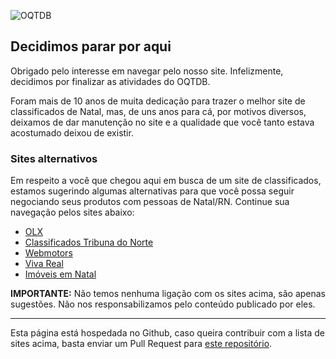 ![OQTDB](https://img.oquetemdebom.com.br/logo-oqtdb-login.png)

## Decidimos parar por aqui
Obrigado pelo interesse em navegar pelo nosso site. Infelizmente, decidimos por finalizar as atividades do OQTDB.

Foram mais de 10 anos de muita dedicação para trazer o melhor site de classificados de Natal, mas, de uns anos para cá, por motivos diversos, deixamos de dar manutenção no site e a qualidade que você tanto estava acostumado deixou de existir.

### Sites alternativos
Em respeito a você que chegou aqui em busca de um site de classificados, estamos sugerindo algumas alternativas para que você possa seguir negociando seus produtos com pessoas de Natal/RN. Continue sua navegação pelos sites abaixo:

* [OLX](https://rn.olx.com.br/?utm_source=classificados.oqtdb.com)
* [Classificados Tribuna do Norte](http://www.tribunadonorte.com.br/classificados?utm_source=classificados.oqtdb.com)
* [Webmotors](https://www.webmotors.com.br/carros/rn?utm_source=classificados.oqtdb.com)
* [Viva Real](https://www.vivareal.com.br/venda/rio-grande-do-norte/natal/?utm_source=classificados.oqtdb.com)
* [Imóveis em Natal](http://imoveisemnatal.com.br/?utm_source=classificados.oqtdb.com)

**IMPORTANTE:** Não temos nenhuma ligação com os sites acima, são apenas sugestões. Não nos responsabilizamos pelo conteúdo publicado por eles.

___

Esta página está hospedada no Github, caso queira contribuir com a lista de sites acima, basta enviar um Pull Request para [este repositório](https://github.com/ClassificadosOQTDB/site).
